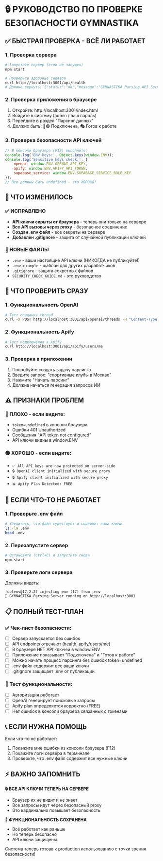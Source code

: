 # 🔒 РУКОВОДСТВО ПО ПРОВЕРКЕ БЕЗОПАСНОСТИ GYMNASTIKA

## ✅ БЫСТРАЯ ПРОВЕРКА - ВСЁ ЛИ РАБОТАЕТ

### 1. Проверка сервера
```bash
# Запустите сервер (если не запущен)
npm start

# Проверьте здоровье сервера
curl http://localhost:3001/api/health
# Должно вернуть: {"status":"ok","message":"GYMNASTIKA Parsing API Server","timestamp":"..."}
```

### 2. Проверка приложения в браузере
1. Откройте: http://localhost:3001/index.html
2. Войдите в систему (admin / ваш пароль)
3. Перейдите в раздел "Парсинг данных"
4. Должно быть: 🔌🟢 Подключена, 🎭 Готов к работе

### 3. Проверка безопасности API ключей
```javascript
// В консоли браузера (F12) выполните:
console.log('ENV keys:', Object.keys(window.ENV));
console.log('Sensitive keys check:', {
    openai: window.ENV.OPENAI_API_KEY,
    apify: window.ENV.APIFY_API_TOKEN,
    supabase_service: window.ENV.SUPABASE_SERVICE_ROLE_KEY
});
// Все должны быть undefined - это ХОРОШО!
```

## 🎯 ЧТО ИЗМЕНИЛОСЬ

### ✅ ИСПРАВЛЕНО
- **API ключи скрыты от браузера** - теперь они только на сервере
- **Все API вызовы через proxy** - безопасное соединение
- **Создан .env файл** - все секреты на сервере
- **Добавлен .gitignore** - защита от случайной публикации ключей

### 📁 НОВЫЕ ФАЙЛЫ
- `.env` - ваши настоящие API ключи (НИКОГДА не публикуйте!)
- `.env.example` - шаблон для других разработчиков
- `.gitignore` - защита секретных файлов
- `SECURITY_CHECK_GUIDE.md` - это руководство

## 🚨 ЧТО ПРОВЕРИТЬ СРАЗУ

### 1. Функциональность OpenAI
```bash
# Тест создания thread
curl -X POST http://localhost:3001/api/openai/threads -H "Content-Type: application/json" -d '{}'
```

### 2. Функциональность Apify
```bash
# Тест подключения к Apify
curl http://localhost:3001/api/apify/users/me
```

### 3. Проверка в приложении
1. Попробуйте создать задачу парсинга
2. Введите запрос: "спортивные клубы в Москве"
3. Нажмите "Начать парсинг"
4. Должна начаться генерация запросов ИИ

## ⚠️ ПРИЗНАКИ ПРОБЛЕМ

### 🔴 ПЛОХО - если видите:
- `token=undefined` в консоли браузера
- Ошибки 401 Unauthorized
- Сообщения "API token not configured"
- API ключи видны в window.ENV

### 🟢 ХОРОШО - если видите:
- `✅ All API keys are now protected on server-side`
- `🔒 OpenAI client initialized with secure proxy`
- `🔒 Apify client initialized with secure proxy`
- `📊 Apify Plan Detected: FREE`

## 🔧 ЕСЛИ ЧТО-ТО НЕ РАБОТАЕТ

### 1. Проверьте .env файл
```bash
# Убедитесь, что файл существует и содержит ваши ключи
ls -la .env
head .env
```

### 2. Перезапустите сервер
```bash
# Остановите (Ctrl+C) и запустите снова
npm start
```

### 3. Проверьте логи сервера
Должны видеть:
```
[dotenv@17.2.2] injecting env (17) from .env
🚀 GYMNASTIKA Parsing Server running on http://localhost:3001
```

## 📋 ПОЛНЫЙ ТЕСТ-ПЛАН

### ✅ Чек-лист безопасности:
- [ ] Сервер запускается без ошибок
- [ ] API endpoints отвечают (health, apify/users/me)
- [ ] В браузере НЕТ API ключей в window.ENV
- [ ] Приложение показывает "Подключена" и "Готов к работе"
- [ ] Можно начать процесс парсинга без ошибок token=undefined
- [ ] .env файл содержит все ваши ключи
- [ ] .gitignore защищает .env от публикации

### 🎯 Тест функциональности:
- [ ] Авторизация работает
- [ ] OpenAI генерирует поисковые запросы
- [ ] Apify plan определяется корректно (FREE)
- [ ] Нет ошибок в консоли браузера связанных с токенами

## 📞 ЕСЛИ НУЖНА ПОМОЩЬ

Если что-то не работает:
1. Покажите мне ошибки из консоли браузера (F12)
2. Покажите логи сервера в терминале
3. Проверьте, что .env файл содержит все нужные ключи

## ⚡ ВАЖНО ЗАПОМНИТЬ

**🔒 ВСЕ API КЛЮЧИ ТЕПЕРЬ НА СЕРВЕРЕ**
- Браузер их не видит и не знает
- Все запросы идут через безопасный proxy
- Это кардинально повышает безопасность

**🚀 ФУНКЦИОНАЛЬНОСТЬ СОХРАНЕНА**
- Всё работает как раньше
- Но теперь безопасно
- API ключи защищены

Система теперь готова к production использованию с точки зрения безопасности!